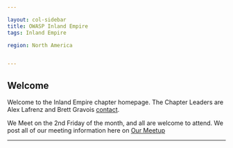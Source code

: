 ```yaml
---

layout: col-sidebar
title: OWASP Inland Empire
tags: Inland Empire

region: North America


---
```

Welcome
-------
Welcome to the Inland Empire chapter homepage. The Chapter Leaders are Alex Lafrenz and Brett Gravois [contact](leaders.md).

We Meet on the 2nd Friday of the month, and all are welcome to attend.
We post all of our meeting information here on [Our Meetup](https://www.meetup.com/OWASP-Inland-Empire-Open-Web-Application-Security-Project/)

<hr/>
